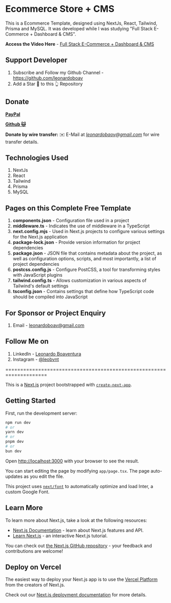 # Ecommerce Store + CMS
This is a Ecommerce Template, designed using NextJs, React, Tailwind, Prisma and MySQL. It was developed while I was studying "Full Stack E-Commerce + Dashboard & CMS".

**Access the Video Here** - 
[Full Stack E-Commerce + Dashboard & CMS]([https://www.youtube.com/watch?v=ZBgTzx46B8s&list=PLBLPjjQlnVXXBheMQrkv3UROskC0K1ctW](https://www.youtube.com/watch?v=5miHyP6lExg&t=7516s))

## Support Developer
1. Subscribe and Follow my Github Channel - https://github.com/leonardoboav
2. Add a Star 🌟  to this 👆 Repository

## Donate

**[PayPal](https://bit.ly/leonardo----)**

**[Github 🐱](https://github.com/leonardoboav)**

**Donate by wire transfer:** ✉️ E-Mail at *leonardobaov@gmail.com* for wire transfer details. 


## Technologies Used
1. NextJs
2. React
3. Tailwind
4. Prisma
5. MySQL


## Pages on this Complete Free Template
1. **components.json** -  Configuration file used in a project
2. **middleware.ts** -  Indicates the use of middleware in a TypeScript 
3. **next.config.mjs** - Used in Next.js projects to configure various settings for the Next.js application
4. **package-lock.json** - Provide version information for project dependencies
5. **package.json** - JSON file that contains metadata about the project, as well as configuration options, scripts, and most importantly, a list of project dependencies
6. **postcss.config.js** - Configure PostCSS, a tool for transforming styles with JavaScript plugins
7. **tailwind.config.ts** - Allows customization in various aspects of Tailwind's default settings
8. **tsconfig.json** -  Contains settings that define how TypeScript code should be compiled into JavaScript



## For Sponsor or Project Enquiry
1. Email - leonardoboav@gmail.com


## Follow Me on
1. LinkedIn - [Leonardo Boaventura](https://www.linkedin.com/in/leonardo-g-boaventura/ "Leonardo Boaventura on LinkedIn")
2. Instagram - [@leobvnt](https://www.instagram/leobvnt/ "Leonardo Boaventura on Instagram")


====================================================================

This is a [Next.js](https://nextjs.org/) project bootstrapped with [`create-next-app`](https://github.com/vercel/next.js/tree/canary/packages/create-next-app).

## Getting Started

First, run the development server:

```bash
npm run dev
# or
yarn dev
# or
pnpm dev
# or
bun dev
```

Open [http://localhost:3000](http://localhost:3000) with your browser to see the result.

You can start editing the page by modifying `app/page.tsx`. The page auto-updates as you edit the file.

This project uses [`next/font`](https://nextjs.org/docs/basic-features/font-optimization) to automatically optimize and load Inter, a custom Google Font.

## Learn More

To learn more about Next.js, take a look at the following resources:

- [Next.js Documentation](https://nextjs.org/docs) - learn about Next.js features and API.
- [Learn Next.js](https://nextjs.org/learn) - an interactive Next.js tutorial.

You can check out [the Next.js GitHub repository](https://github.com/vercel/next.js/) - your feedback and contributions are welcome!

## Deploy on Vercel

The easiest way to deploy your Next.js app is to use the [Vercel Platform](https://vercel.com/new?utm_medium=default-template&filter=next.js&utm_source=create-next-app&utm_campaign=create-next-app-readme) from the creators of Next.js.

Check out our [Next.js deployment documentation](https://nextjs.org/docs/deployment) for more details.
